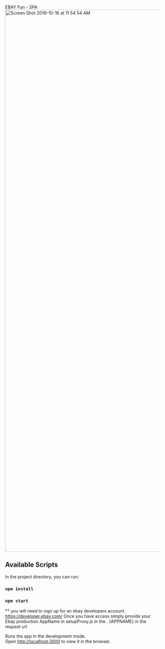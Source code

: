 EBAY Fun - SPA
<img width="1762" alt="Screen Shot 2019-10-16 at 11 54 54 AM" src="https://user-images.githubusercontent.com/3936775/66936584-f65b5d00-f00b-11e9-9e6d-f7bd516ec9bc.png">

## Available Scripts

In the project directory, you can run:
### `npm install`
### `npm start`


** you will need to sign up for an ebay developers account. https://developer.ebay.com/
Once you have access simply provide your Ebay production AppName in setupProxy.js in the . {APPNAME} in the request url

Runs the app in the development mode.<br />
Open [http://localhost:3000](http://localhost:3000) to view it in the browser.

